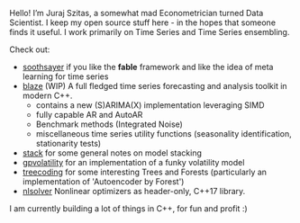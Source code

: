 Hello! I’m Juraj Szitas, a somewhat mad Econometrician turned Data Scientist. I keep my open source stuff here - in the hopes that someone finds it useful. 
I work primarily on Time Series and Time Series ensembling. 

Check out: 
 + [soothsayer](https://github.com/JSzitas/soothsayer) if you like the **fable** framework and like the idea of meta learning for time series 
 + [blaze](https://github.com/JSzitas/blaze) (WIP) A full fledged time series forecasting and analysis toolkit in modern C++. 
   * contains a new (S)ARIMA(X) implementation leveraging SIMD
   * fully capable AR and AutoAR
   * Benchmark methods (Integrated Noise) 
   * miscellaneous time series utility functions (seasonality identification, stationarity tests)
 + [stack](https://github.com/JSzitas/stack) for some general notes on model stacking
 + [gpvolatility](https://github.com/JSzitas/gpvolatility) for an implementation of a funky volatility model
 + [treecoding](https://github.com/JSzitas/treecoding) for some interesting Trees and Forests (particularly an implementation of 'Autoencoder by Forest')
 + [nlsolver](https://github.com/JSzitas/nlsolver) Nonlinear optimizers as header-only, C++17 library. 

I am currently building a lot of things in C++, for fun and profit :)
